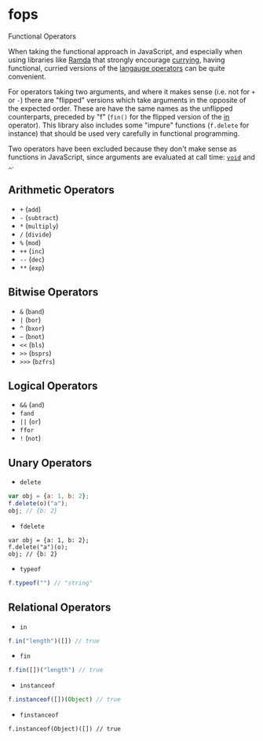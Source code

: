 # fops
Functional Operators

When taking the functional approach in JavaScript, and especially when using libraries like [Ramda]() that strongly encourage [currying](https://en.wikipedia.org/wiki/Currying), having functional, curried versions of the [langauge operators](https://developer.mozilla.org/en-US/docs/Web/JavaScript/Guide/Expressions_and_Operators#Arithmetic_operators) can be quite convenient.

For operators taking two arguments, and where it makes sense (i.e. not for `+` or `-`) there are "flipped" versions which take arguments in the opposite of the expected order. These are have the same names as the unflipped counterparts, preceded by "f" (`fin()` for the flipped version of the [in](https://developer.mozilla.org/en-US/docs/Web/JavaScript/Reference/Operators/in) operator). This library also includes some "impure" functions (`f.delete` for instance) that should be used very carefully in functional programming.

Two operators have been excluded because they don't make sense as functions in JavaScript, since arguments are evaluated at call time: [`void`](https://developer.mozilla.org/en-US/docs/Web/JavaScript/Reference/Operators/void) and [`,`](https://developer.mozilla.org/en-US/docs/Web/JavaScript/Reference/Operators/Comma_Operator).

## Arithmetic Operators
- `+` (`add`)
- `-` (`subtract`)
- `*` (`multiply`)
- `/` (`divide`)
- `%` (`mod`)
- `++` (`inc`)
- `--` (`dec`)
- `**` (`exp`)

## Bitwise Operators
- `&` (`band`)
- `|` (`bor`)
- `^` (`bxor`)
- `~` (`bnot`)
- `<<` (`bls`)
- `>>` (`bsprs`)
- `>>>` (`bzfrs`)

## Logical Operators
- `&&` (`and`)
- `fand`
- `||` (`or`)
- `ffor`
- `!` (`not`)

## Unary Operators
- `delete`
```js
var obj = {a: 1, b: 2};
f.delete(o)("a");
obj; // {b: 2}
```

- `fdelete`
```
var obj = {a: 1, b: 2};
f.delete("a")(o);
obj; // {b: 2}
```

- `typeof`
```js
f.typeof("") // "string"
```

## Relational Operators

- `in`
```js
f.in("length")([]) // true
```

- `fin`
```js
f.fin([])("length") // true
```

- `instanceof`
```js
f.instanceof([])(Object) // true
```

- `finstanceof`
```
f.instanceof(Object)([]) // true
```